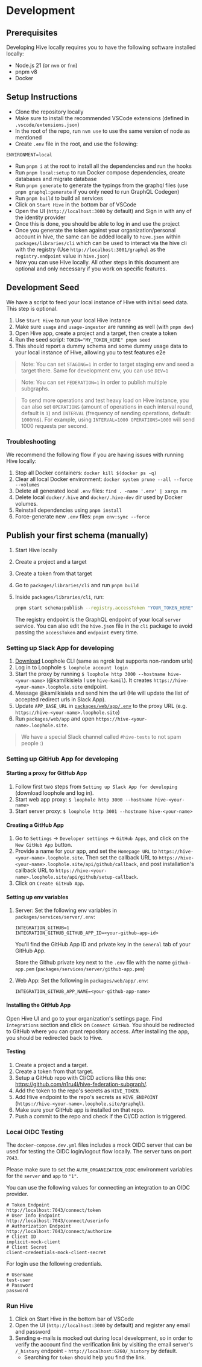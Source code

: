 # Development

## Prerequisites

Developing Hive locally requires you to have the following software installed locally:

- Node.js 21 (or `nvm` or `fnm`)
- pnpm v8
- Docker

## Setup Instructions

- Clone the repository locally
- Make sure to install the recommended VSCode extensions (defined in `.vscode/extensions.json`)
- In the root of the repo, run `nvm use` to use the same version of node as mentioned
- Create `.env` file in the root, and use the following:

```dotenv
ENVIRONMENT=local
```

- Run `pnpm i` at the root to install all the dependencies and run the hooks
- Run `pnpm local:setup` to run Docker compose dependencies, create databases and migrate database
- Run `pnpm generate` to generate the typings from the graphql files (use `pnpm graphql:generate` if
  you only need to run GraphQL Codegen)
- Run `pnpm build` to build all services
- Click on `Start Hive` in the bottom bar of VSCode
- Open the UI (`http://localhost:3000` by default) and Sign in with any of the identity provider
- Once this is done, you should be able to log in and use the project
- Once you generate the token against your organization/personal account in hive, the same can be
  added locally to `hive.json` within `packages/libraries/cli` which can be used to interact via the
  hive cli with the registry (Use `http://localhost:3001/graphql` as the `registry.endpoint` value
  in `hive.json`)
- Now you can use Hive locally. All other steps in this document are optional and only necessary if
  you work on specific features.

## Development Seed

We have a script to feed your local instance of Hive with initial seed data. This step is optional.

1. Use `Start Hive` to run your local Hive instance
2. Make sure `usage` and `usage-ingestor` are running as well (with `pnpm dev`)
3. Open Hive app, create a project and a target, then create a token
4. Run the seed script: `TOKEN="MY_TOKEN_HERE" pnpm seed`
5. This should report a dummy schema and some dummy usage data to your local instance of Hive,
   allowing you to test features e2e

> Note: You can set `STAGING=1` in order to target staging env and seed a target there. Same for
> development env, you can use `DEV=1`

> Note: You can set `FEDERATION=1` in order to publish multiple subgraphs.

> To send more operations and test heavy load on Hive instance, you can also set `OPERATIONS`
> (amount of operations in each interval round, default is `1`) and `INTERVAL` (frequency of sending
> operations, default: `1000`ms). For example, using `INTERVAL=1000 OPERATIONS=1000` will send 1000
> requests per second.

### Troubleshooting

We recommend the following flow if you are having issues with running Hive locally:

1. Stop all Docker containers: `docker kill $(docker ps -q)`
2. Clear all local Docker environment: `docker system prune --all --force --volumes`
3. Delete all generated local `.env` files: `find . -name '.env' | xargs rm`
4. Delete local `docker/.hive` and `docker/.hive-dev` dir used by Docker volumes.
5. Reinstall dependencies using `pnpm install`
6. Force-generate new `.env` files: `pnpm env:sync --force`

## Publish your first schema (manually)

1. Start Hive locally
2. Create a project and a target
3. Create a token from that target
4. Go to `packages/libraries/cli` and run `pnpm build`
5. Inside `packages/libraries/cli`, run:

   ```sh
   pnpm start schema:publish --registry.accessToken "YOUR_TOKEN_HERE" --registry.endpoint "http://localhost:3001/graphql" examples/single.graphql
   ```

   The registry endpoint is the GraphQL endpoint of your local `server` service. You can also edit
   the `hive.json` file in the `cli` package to avoid passing the `accessToken` and `endpoint` every
   time.

### Setting up Slack App for developing

1. [Download](https://loophole.cloud/download) Loophole CLI (same as ngrok but supports non-random
   urls)
2. Log in to Loophole `$ loophole account login`
3. Start the proxy by running `$ loophole http 3000 --hostname hive-<your-name>` (@kamilkisiela I
   use `hive-kamil`). It creates `https://hive-<your-name>.loophole.site` endpoint.
4. Message @kamilkisiela and send him the url (He will update the list of accepted redirect urls in
   Slack App).
5. Update `APP_BASE_URL` in [`packages/web/app/.env`](./packages/web/app/.env) to the proxy URL
   (e.g. `https://hive-<your-name>.loophole.site`)
6. Run `packages/web/app` and open `https://hive-<your-name>.loophole.site`.

> We have a special Slack channel called `#hive-tests` to not spam people :)

### Setting up GitHub App for developing

#### Starting a proxy for GitHub App

1. Follow first two steps from `Setting up Slack App for developing` (download loophole and log in).
2. Start web app proxy: `$ loophole http 3000 --hostname hive-<your-name>`
3. Start server proxy: `$ loophole http 3001 --hostname hive-<your-name>`

#### Creating a GitHub App

1. Go to `Settings` -> `Developer settings` -> `GitHub Apps`, and click on the `New GitHub App`
   button.
2. Provide a name for your app, and set the `Homepage URL` to
   `https://hive-<your-name>.loophole.site`. Then set the callback URL to
   `https://hive-<your-name>.loophole.site/api/github/callback`, and post installation's callback
   URL to `https://hive-<your-name>.loophole.site/api/github/setup-callback`.
3. Click on `Create GitHub App`.

#### Setting up env variables

1. Server: Set the following env variables in `packages/services/server/.env`:

   ```dotenv
   INTEGRATION_GITHUB=1
   INTEGRATION_GITHUB_GITHUB_APP_ID=<your-github-app-id>
   ```

   You'll find the GitHub App ID and private key in the `General` tab of your GitHub App.

   Store the Github private key next to the `.env` file with the name `github-app.pem`
   (`packages/services/server/github-app.pem`)

2. Web App: Set the following in `packages/web/app/.env`:
   ```dotenv
   INTEGRATION_GITHUB_APP_NAME=<your-github-app-name>
   ```

#### Installing the GitHub App

Open Hive UI and go to your organization's settings page. Find `Integrations` section and click on
`Connect GitHub`. You should be redirected to GitHub where you can grant repository access. After
installing the app, you should be redirected back to Hive.

#### Testing

1. Create a project and a target.
2. Create a token from that target.
3. Setup a GitHub repo with CI/CD actions like this one:
   https://github.com/n1ru4l/hive-federation-subgraph/.
4. Add the token to the repo's secrets as `HIVE_TOKEN`.
5. Add Hive endpoint to the repo's secrets as `HIVE_ENDPOINT`
   (`https://hive-<your-name>.loophole.site/graphql`).
6. Make sure your GitHub app is installed on that repo.
7. Push a commit to the repo and check if the CI/CD action is triggered.

### Local OIDC Testing

The `docker-compose.dev.yml` files includes a mock OIDC server that can be used for testing the OIDC
login/logout flow locally. The server tuns on port `7043`.

Please make sure to set the `AUTH_ORGANIZATION_OIDC` environment variables for the `server` and
`app` to `"1"`.

You can use the following values for connecting an integration to an OIDC provider.

```
# Token Endpoint
http://localhost:7043/connect/token
# User Info Endpoint
http://localhost:7043/connect/userinfo
# Authorization Endpoint
http://localhost:7043/connect/authorize
# Client ID
implicit-mock-client
# Client Secret
client-credentials-mock-client-secret
```

For login use the following credentials.

```
# Username
test-user
# Password
password
```

### Run Hive

1. Click on Start Hive in the bottom bar of VSCode
2. Open the UI (`http://localhost:3000` by default) and register any email and password
3. Sending e-mails is mocked out during local development, so in order to verify the account find
   the verification link by visiting the email server's `/_history` endpoint -
   `http://localhost:6260/_history` by default.
   - Searching for `token` should help you find the link.
